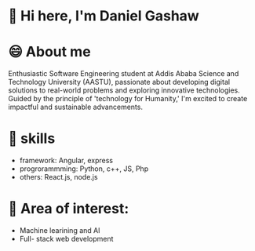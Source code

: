 # 👋 Hi here, I'm Daniel Gashaw

# 😄 About me

Enthusiastic Software Engineering student at Addis Ababa Science and Technology University (AASTU), passionate about developing digital solutions to real-world problems and exploring innovative technologies. Guided by the principle of 'technology for Humanity,' I'm excited to create impactful and sustainable advancements.

# 👀 skills

- framework: Angular, express
- progrorammming: Python, c++, JS, Php
- others: React.js, node.js

# 💞️ Area of interest:

- Machine learining and Al
- Full- stack web development
